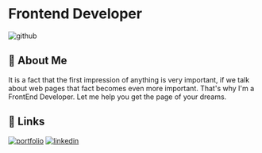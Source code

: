 # Frontend Developer
![github](https://user-images.githubusercontent.com/110480389/232856234-e1bce120-1e2d-415c-b5f9-ba6a9779c24e.png)


## 🚀 About Me
It is a fact that the first impression of anything is very important, if we talk about web pages that fact becomes even more important. That's why I'm a FrontEnd Developer. Let me help you get the page of your dreams.


## 🔗 Links
[![portfolio](https://img.shields.io/badge/my_portfolio-000?style=for-the-badge&logo=ko-fi&logoColor=white)](https://felipereyr.github.io/Portfolio/)
[![linkedin](https://img.shields.io/badge/linkedin-0A66C2?style=for-the-badge&logo=linkedin&logoColor=white)](https://www.linkedin.com/)




